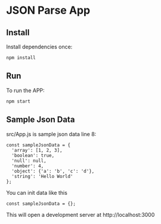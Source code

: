 # JSON Parse App

## Install

Install dependencies once:

```
npm install
```

## Run

To run the APP:

```
npm start
```

## Sample Json Data

src/App.js is sample json data line 8:

```
const sampleJsonData = {
  'array': [1, 2, 3],
  'boolean': true,
  'null': null,
  'number': 4,
  'object': {'a': 'b', 'c': 'd'},
  'string': 'Hello World'
};
```
You can init data like this
```
const sampleJsonData = {};
```

This will open a development server at http://localhost:3000
